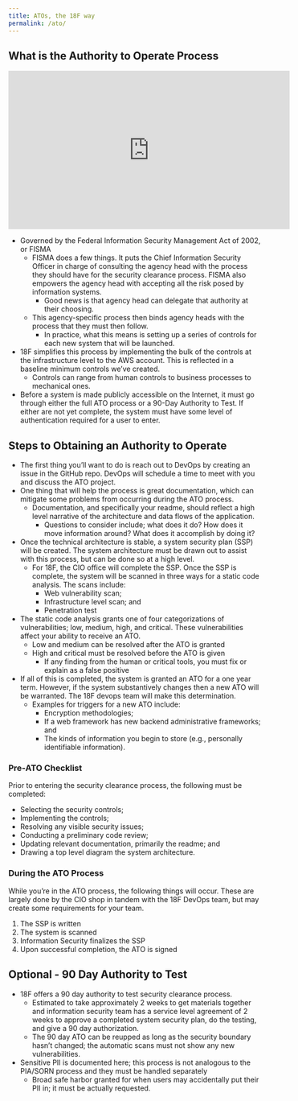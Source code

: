 ```yaml
---
title: ATOs, the 18F way
permalink: /ato/
---
```


## What is the Authority to Operate Process

<iframe width="560" height="315" src="https://www.youtube.com/embed/T1S52B1-NT4" frameborder="0" allowfullscreen></iframe>

* Governed by the Federal Information Security Management Act of 2002, or FISMA
    * FISMA does a few things. It puts the Chief Information Security Officer in charge of consulting the agency head with the process they should have for the security clearance process. FISMA also empowers the agency head with accepting all the risk posed by information systems.
        * Good news is that agency head can delegate that authority at their choosing.
    * This agency-specific process then binds agency heads with the process that they must then follow.
       * In practice, what this means is setting up a series of controls for each new system that will be launched.
* 18F simplifies this process by implementing the bulk of the controls at the infrastructure level to the AWS account. This is reflected in a baseline minimum controls we’ve created.
    * Controls can range from human controls to business processes to mechanical ones.
* Before a system is made publicly accessible on the Internet, it must go through either the full ATO process or a 90-Day Authority to Test. If either are not yet complete, the system must have some level of authentication required for a user to enter.

## Steps to Obtaining an Authority to Operate

* The first thing you’ll want to do is reach out to DevOps by creating an issue in the GitHub repo. DevOps will schedule a time to meet with you and discuss the ATO project.
* One thing that will help the process is great documentation, which can mitigate some problems from occurring during the ATO process.
    * Documentation, and specifically your readme, should reflect a high level narrative of the architecture and data flows of the application.
        * Questions to consider include; what does it do? How does it move information around? What does it accomplish by doing it?
* Once the technical architecture is stable, a system security plan (SSP) will be created. The system architecture must be drawn out to assist with this process, but can be done so at a high level.
    * For 18F, the CIO office will complete the SSP. Once the SSP is complete, the system will be scanned in three ways for a static code analysis. The scans include:
        * Web vulnerability scan;
        * Infrastructure level scan; and
        * Penetration test
* The static code analysis grants one of four categorizations of vulnerabilities; low, medium, high, and critical. These vulnerabilities affect your ability to receive an ATO.
    * Low and medium can be resolved after the ATO is granted
    * High and critical must be resolved before the ATO is given
        * If any finding from the human or critical tools, you must fix or explain as a false positive
* If all of this is completed, the system is granted an ATO for a one year term. However, if the system substantively changes then a new ATO will be warranted. The 18F devops team will make this determination.
    * Examples for triggers for a new ATO include:
        * Encryption methodologies;
        * If a web framework has new backend administrative frameworks; and
        * The kinds of information you begin to store (e.g., personally identifiable information).

### Pre-ATO Checklist

Prior to entering the security clearance process, the following must be completed:

* Selecting the security controls;
* Implementing the controls;
* Resolving any visible security issues;
* Conducting a preliminary code review;
* Updating relevant documentation, primarily the readme; and
* Drawing a top level diagram the system architecture.

### During the ATO Process

While you’re in the ATO process, the following things will occur. These are largely done by the CIO shop in tandem with the 18F DevOps team, but may create some requirements for your team.

1. The SSP is written
1. The system is scanned
1. Information Security finalizes the SSP
1. Upon successful completion, the ATO is signed

## Optional - 90 Day Authority to Test

* 18F offers a 90 day authority to test security clearance process.
   * Estimated to take approximately 2 weeks to get materials together and information security team has a service level agreement of 2 weeks to approve a completed system security plan, do the testing, and give a 90 day authorization.
   * The 90 day ATO can be reupped as long as the security boundary hasn’t changed; the automatic scans must not show any new vulnerabilities.
* Sensitive PII is documented here; this process is not analogous to the PIA/SORN process and they must be handled separately
   * Broad safe harbor granted for when users may accidentally put their PII in; it must be actually requested.
